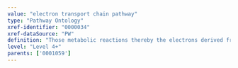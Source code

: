 ```yaml
---
value: "electron transport chain pathway"
type: "Pathway Ontology"
xref-identifier: "0000034"
xref-dataSource: "PW"
definition: "Those metabolic reactions thereby the electrons derived from the oxidation of glucose and lipids or the degradation of amino acids, are passed to oxygen via a series of series of spatially separated complexes. The energy derived generates an electrochemical gradient that drives the synthesis of ATP. The coupling between the electron transport chain, also known as the respiratory chain and the ATP biosynthetic pathway is known as oxidative phosphorylation. Under certain circumstances the two may be uncoupled."
level: "Level 4+"
parents: ['0001059']
---
```

